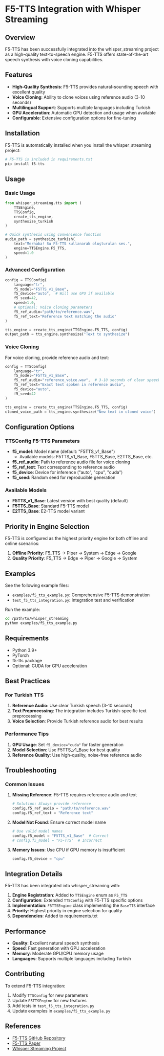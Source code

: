 # F5-TTS Integration with Whisper Streaming

## Overview

F5-TTS has been successfully integrated into the whisper_streaming project as a high-quality text-to-speech engine. F5-TTS offers state-of-the-art speech synthesis with voice cloning capabilities.

## Features

- **High-Quality Synthesis**: F5-TTS provides natural-sounding speech with excellent quality
- **Voice Cloning**: Ability to clone voices using reference audio (3-10 seconds)
- **Multilingual Support**: Supports multiple languages including Turkish
- **GPU Acceleration**: Automatic GPU detection and usage when available
- **Configurable**: Extensive configuration options for fine-tuning

## Installation

F5-TTS is automatically installed when you install the whisper_streaming project:

```bash
# F5-TTS is included in requirements.txt
pip install f5-tts
```

## Usage

### Basic Usage

```python
from whisper_streaming.tts import (
    TTSEngine, 
    TTSConfig, 
    create_tts_engine,
    synthesize_turkish
)

# Quick synthesis using convenience function
audio_path = synthesize_turkish(
    text="Merhaba! Bu F5-TTS kullanarak oluşturulan ses.",
    engine=TTSEngine.F5_TTS,
    speed=1.0
)
```

### Advanced Configuration

```python
config = TTSConfig(
    language="tr",
    f5_model="F5TTS_v1_Base",
    f5_device="auto",  # Will use GPU if available
    f5_seed=42,
    speed=1.0,
    # Optional: Voice cloning parameters
    f5_ref_audio="path/to/reference.wav",
    f5_ref_text="Reference text matching the audio"
)

tts_engine = create_tts_engine(TTSEngine.F5_TTS, config)
output_path = tts_engine.synthesize("Text to synthesize")
```

### Voice Cloning

For voice cloning, provide reference audio and text:

```python
config = TTSConfig(
    language="tr",
    f5_model="F5TTS_v1_Base",
    f5_ref_audio="reference_voice.wav",  # 3-10 seconds of clear speech
    f5_ref_text="Exact text spoken in reference audio",
    f5_device="auto",
    f5_seed=42
)

tts_engine = create_tts_engine(TTSEngine.F5_TTS, config)
cloned_voice_path = tts_engine.synthesize("New text in cloned voice")
```

## Configuration Options

### TTSConfig F5-TTS Parameters

- **f5_model**: Model name (default: "F5TTS_v1_Base")
  - Available models: F5TTS_v1_Base, F5TTS_Base, E2TTS_Base, etc.
- **f5_ref_audio**: Path to reference audio file for voice cloning
- **f5_ref_text**: Text corresponding to reference audio
- **f5_device**: Device for inference ("auto", "cpu", "cuda")
- **f5_seed**: Random seed for reproducible generation

### Available Models

- **F5TTS_v1_Base**: Latest version with best quality (default)
- **F5TTS_Base**: Standard F5-TTS model
- **E2TTS_Base**: E2-TTS model variant

## Priority in Engine Selection

F5-TTS is configured as the highest priority engine for both offline and online scenarios:

1. **Offline Priority**: F5_TTS → Piper → System → Edge → Google
2. **Quality Priority**: F5_TTS → Edge → Piper → Google → System

## Examples

See the following example files:

- `examples/f5_tts_example.py`: Comprehensive F5-TTS demonstration
- `test_f5_tts_integration.py`: Integration test and verification

Run the example:

```bash
cd /path/to/whisper_streaming
python examples/f5_tts_example.py
```

## Requirements

- Python 3.9+
- PyTorch
- f5-tts package
- Optional: CUDA for GPU acceleration

## Best Practices

### For Turkish TTS

1. **Reference Audio**: Use clear Turkish speech (3-10 seconds)
2. **Text Preprocessing**: The integration includes Turkish-specific text preprocessing
3. **Voice Selection**: Provide Turkish reference audio for best results

### Performance Tips

1. **GPU Usage**: Set `f5_device="cuda"` for faster generation
2. **Model Selection**: Use F5TTS_v1_Base for best quality
3. **Reference Quality**: Use high-quality, noise-free reference audio

## Troubleshooting

### Common Issues

1. **Missing Reference**: F5-TTS requires reference audio and text
   ```python
   # Solution: Always provide reference
   config.f5_ref_audio = "path/to/reference.wav"
   config.f5_ref_text = "Reference text"
   ```

2. **Model Not Found**: Ensure correct model name
   ```python
   # Use valid model names
   config.f5_model = "F5TTS_v1_Base"  # Correct
   # config.f5_model = "F5-TTS"  # Incorrect
   ```

3. **Memory Issues**: Use CPU if GPU memory is insufficient
   ```python
   config.f5_device = "cpu"
   ```

## Integration Details

F5-TTS has been integrated into whisper_streaming with:

1. **Engine Registration**: Added to `TTSEngine` enum as `F5_TTS`
2. **Configuration**: Extended `TTSConfig` with F5-TTS specific options
3. **Implementation**: `F5TTSEngine` class implementing the `BaseTTS` interface
4. **Priority**: Highest priority in engine selection for quality
5. **Dependencies**: Added to requirements.txt

## Performance

- **Quality**: Excellent natural speech synthesis
- **Speed**: Fast generation with GPU acceleration
- **Memory**: Moderate GPU/CPU memory usage
- **Languages**: Supports multiple languages including Turkish

## Contributing

To extend F5-TTS integration:

1. Modify `TTSConfig` for new parameters
2. Update `F5TTSEngine` for new features
3. Add tests in `test_f5_tts_integration.py`
4. Update examples in `examples/f5_tts_example.py`

## References

- [F5-TTS GitHub Repository](https://github.com/SWivid/F5-TTS)
- [F5-TTS Paper](https://arxiv.org/abs/2410.06885)
- [Whisper Streaming Project](https://github.com/nkaaf/ufal-whisper_streaming)

